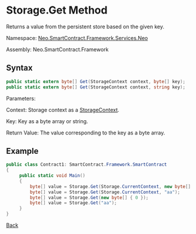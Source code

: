 # Storage.Get Method

Returns a value from the persistent store based on the given key.

Namespace: [Neo.SmartContract.Framework.Services.Neo](../../neo.md)

Assembly: Neo.SmartContract.Framework

## Syntax

```c#
public static extern byte[] Get(StorageContext context, byte[] key);
public static extern byte[] Get(StorageContext context, string key);
```

Parameters:

Context: Storage context as a [StorageContext](../StorageContext.md).

Key: Key as a byte array or string.

Return Value: The value corresponding to the key as a byte array.

## Example

```c#
public class Contract1: SmartContract.Framework.SmartContract
{
     public static void Main()
     {
         byte[] value = Storage.Get(Storage.CurrentContext, new byte[] {0});
         byte[] value = Storage.Get(Storage.CurrentContext, "aa");
         byte[] value = Storage.Get(new byte[] { 0 });
         byte[] value = Storage.Get("aa");
     }
}
```



[Back](../Storage.md)
